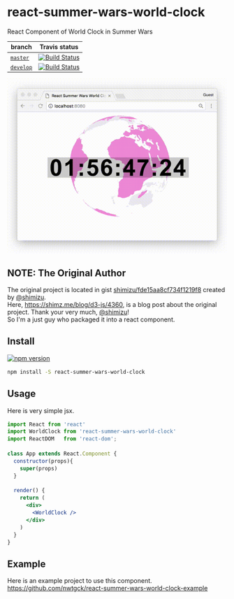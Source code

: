 # react-summer-wars-world-clock
React Component of World Clock in Summer Wars

| branch | Travis status|
| --- | --- |
| [`master`](https://github.com/nwtgck/react-summer-wars-world-clock/tree/master) | [![Build Status](https://travis-ci.com/nwtgck/react-summer-wars-world-clock.svg?token=TuxNpqznwwyy7hyJwBVm&branch=master)](https://travis-ci.com/nwtgck/react-summer-wars-world-clock) |
| [`develop`](https://github.com/nwtgck/react-summer-wars-world-clock/tree/develop) | [![Build Status](https://travis-ci.com/nwtgck/react-summer-wars-world-clock.svg?token=TuxNpqznwwyy7hyJwBVm&branch=develop)](https://travis-ci.com/nwtgck/react-summer-wars-world-clock) |

![demo1](demo_images/demo1.gif)

## NOTE: The Original Author

The original project is located in gist [shimizu/fde15aa8cf734f1219f8](https://gist.github.com/shimizu/fde15aa8cf734f1219f8) created by [@shimizu](https://github.com/shimizu/).  
Here, <https://shimz.me/blog/d3-js/4360>, is a blog post about the original project. Thank your very much, [@shimizu](https://github.com/shimizu/)!  
So I'm a just guy who packaged it into a react component.

## Install

 [![npm version](https://badge.fury.io/js/react-summer-wars-world-clock.svg)](https://badge.fury.io/js/react-summer-wars-world-clock)

 ```bash
npm install -S react-summer-wars-world-clock
 ```

## Usage

Here is very simple jsx.

```jsx
import React from 'react'
import WorldClock from 'react-summer-wars-world-clock'
import ReactDOM   from 'react-dom';

class App extends React.Component {
  constructor(props){
    super(props)
  }

  render() {
    return (
      <div>
        <WorldClock />
      </div>
    )
  }
}
```

## Example

Here is an example project to use this component.  
<https://github.com/nwtgck/react-summer-wars-world-clock-example>